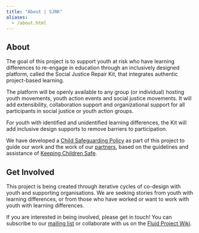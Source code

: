 ```yaml
---
title: "About | SJRK"
aliases:
  - /about.html
---
```

<section class="container text-container">
    <h1>About</h1>
    <span class="heading-rule"></span>
    <p>The goal of this project is to support youth at risk who have learning differences to re-engage in education through an inclusively designed platform, called the Social Justice Repair Kit,  that integrates authentic project-based learning.</p>
    <p>The platform will be openly available to any group (or individual) hosting youth movements, youth action events and social justice movements. It will add extensibility, collaboration support and organizational support for all participants in social justice or youth action groups.</p>
    <p>For youth with identified and unidentified learning differences, the Kit will add inclusive design supports to remove barriers to participation.</p>
    <p>We have developed a <a href="https://sojustrepairit.org/pdfs/IDRC-Child-Safeguarding-Policy.pdf">Child Safeguarding Policy</a> as part of this project to guide our work and the work of our <a href="partners.html">partners</a>, based on the guidelines and assistance of <a href="https://www.keepingchildrensafe.org.uk/">Keeping Children Safe</a>.</p>
</section>

<section class="container text-container">
    <h2><a name="get-involved">Get Involved</a></h2>
    <span class="heading-rule"></span>
    <p>This project is being created through iterative cycles of co-design with youth and supporting organisations. We are seeking stories from youth with learning differences, or from those who have worked or want to work with youth with learning differences.</p>
    <p>If you are interested in being involved, please get in touch! You can subscribe to our <a href="https://lists.idrc.ocadu.ca/mailman/listinfo/sojustrepairit">mailing list</a> or collaborate with us on the <a href="https://wiki.fluidproject.org/display/fluid/Social+Justice+Repair+Kit">Fluid Project Wiki</a>.</p>
</section>
